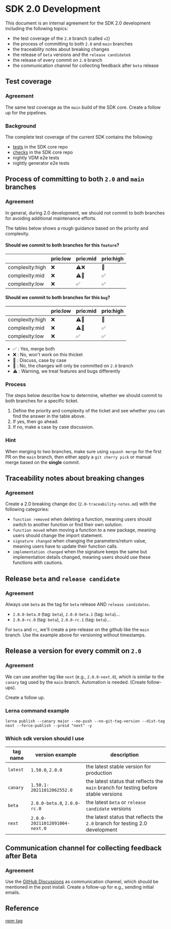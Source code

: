 # SDK 2.0 Development

This document is an internal agreement for the SDK 2.0 development including the following topics:

- the test coverage of the `2.0` branch (called `v2`)
- the process of committing to both `2.0` and `main` branches
- the traceability notes about breaking changes
- the release of `beta` versions and the `release candidate`s
- the release of every commit on `2.0` branch
- the communication channel for collecting feedback after `beta` release

## Test coverage

### Agreement

The same test coverage as the `main` build of the SDK core.
Create a follow up for the pipelines.

### Background

The complete test coverage of the current SDK contains the following:

- [tests](https://github.com/SAP/cloud-sdk-js/blob/main/.github/workflows/build.yml#L12) in the SDK core repo
- [checks](https://github.com/SAP/cloud-sdk-js/blob/main/.github/workflows/build.yml#L38) in the SDK core repo
- nightly VDM e2e tests
- nightly generator e2e tests

## Process of committing to both `2.0` and `main` branches

### Agreement

In general, during 2.0 development, we should not commit to both branches for avoiding additional maintenance efforts.

The tables below shows a rough guidance based on the priority and complexity.

#### Should we commit to both branches for this `feature`?

|                 | prio:low | prio:mid                  | prio:high          |
| --------------- | -------- | ------------------------- | ------------------ |
| complexity:high | :x:      | :warning::x:              | :speech_balloon:   |
| complexity:mid  | :x:      | :warning::speech_balloon: | :white_check_mark: |
| complexity:low  | :x:      | :white_check_mark:        | :white_check_mark: |

#### Should we commit to both branches for this `bug`?

|                 | prio:low | prio:mid                | prio:high          |
| --------------- | -------- | ----------------------- | ------------------ |
| complexity:high | :x:      | :warning::construction: | :speech_balloon:   |
| complexity:mid  | :x:      | :warning::construction: | :white_check_mark: |
| complexity:low  | :x:      | :white_check_mark:      | :white_check_mark: |

- :white_check_mark: : Yes, merge both
- :x: : No, won't work on this thicket
- :speech_balloon: : Discuss, case by case
- :construction: : No, the changes will only be committed on `2.0` branch
- :warning: : Warning, we treat features and bugs differently

### Process

The steps below describe how to determine, whether we should commit to both branches for a specific ticket.

1. Define the priority and complexity of the ticket and see whether you can find the answer in the table above.
1. If yes, then go ahead.
1. If no, make a case by case discussion.

### Hint

When merging to two branches, make sure using `squash merge` for the first PR on the `main` branch, then either apply a `git cherry pick` or manual merge based on the **single** commit.

## Traceability notes about breaking changes

### Agreement

Create a 2.0 breaking change doc (`2.0-traceability-notes.md`) with the following categories:

- `function removed` when deleting a function, meaning users should switch to another function or find their own solution.
- `function moved` when moving a function to a new package, meaning users should change the import statement.
- `signature changed` when changing the parameters/return value, meaning users have to update their function calls.
- `implementation changed` when the signature keeps the same but implementation details changed, meaning users should use these functions with cautions.

## Release `beta` and `release candidate`

### Agreement

Always use `beta` as the tag for `beta` release AND `release candidates`.

- `2.0.0-beta.0` (tag: `beta`), `2.0.0-beta.1` (tag: `beta`)...
- `2.0.0-rc.0` (tag: `beta`), `2.0.0-rc.1` (tag: `beta`)...

For `beta` and `rc`, we'll create a pre-release on the github like the `main` branch.
Use the example above for versioning without timestamps.

## Release a version for every commit on `2.0`

### Agreement

We can use another tag like `next` (e.g., `2.0.0-next.0`), which is similar to the `canary` tag used by the `main` branch.
Automation is needed. (Create follow-ups).

Create a follow up.

### Lerna command example

```
lerna publish --canary major --no-push --no-git-tag-version --dist-tag next --force-publish --preid "next" -y
```

### Which sdk version should I use

| tag name | version example              | description                                                                          |
| -------- | ---------------------------- | ------------------------------------------------------------------------------------ |
| `latest` | `1.50.0`, `2.0.0`            | the latest stable version for production                                             |
| `canary` | `1.50.1-20211012062552.0`    | the latest status that reflects the `main` branch for testing before stable versions |
| `beta`   | `2.0.0-beta.0`, `2.0.0-rc.0` | the latest `beta` or `release candidate` versions                                    |
| `next`    | `2.0.0-20211012091004-next.0` | the latest status that reflects the `2.0` branch for testing 2.0 development         |

## Communication channel for collecting feedback after Beta

### Agreement

Use the [GitHub Discussions](https://github.com/SAP/cloud-sdk-js/discussions/1518) as communication channel, which should be mentioned in the post install.
Create a follow-up for e.g., sending initial emails.

## Reference

[npm tag](https://docs.npmjs.com/cli/v7/commands/npm-dist-tag#purpose)
